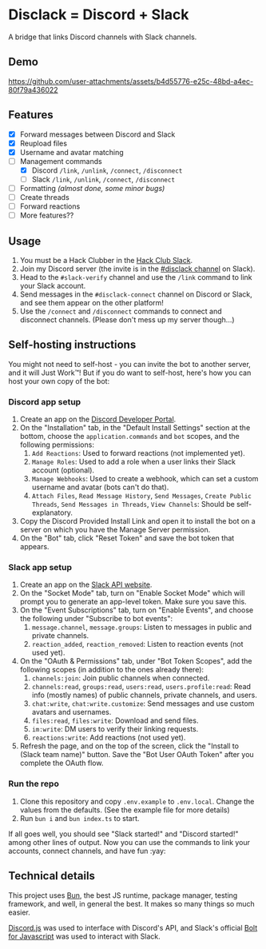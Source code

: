 # Disclack = Discord + Slack

A bridge that links Discord channels with Slack channels.

## Demo

https://github.com/user-attachments/assets/b4d55776-e25c-48bd-a4ec-80f79a436022

## Features

- [x] Forward messages between Discord and Slack
- [x] Reupload files
- [x] Username and avatar matching
- [ ] Management commands
  - [x] Discord `/link`, `/unlink`, `/connect`, `/disconnect`
  - [ ] Slack `/link`, `/unlink`, `/connect`, `/disconnect`
- [ ] Formatting _(almost done, some minor bugs)_
- [ ] Create threads
- [ ] Forward reactions
- [ ] More features??

## Usage

1. You must be a Hack Clubber in the [Hack Club Slack](https://hackclub.com/slack).
2. Join my Discord server (the invite is in the [#disclack channel](https://hackclub.slack.com/archives/C09KW1QLF39) on Slack).
3. Head to the `#slack-verify` channel and use the `/link` command to link your Slack account.
4. Send messages in the `#disclack-connect` channel on Discord or Slack, and see them appear on the other platform!
5. Use the `/connect` and `/disconnect` commands to connect and disconnect channels. (Please don't mess up my server though...)

## Self-hosting instructions

You might not need to self-host - you can invite the bot to another server, and it will Just Work™️! But if you do want to self-host, here's how you can host your own copy of the bot:

### Discord app setup

1. Create an app on the [Discord Developer Portal](https://discord.com/developers/applications).
2. On the "Installation" tab, in the "Default Install Settings" section at the bottom, choose the `application.commands` and `bot` scopes, and the following permissions:
   1. `Add Reactions`: Used to forward reactions (not implemented yet).
   2. `Manage Roles`: Used to add a role when a user links their Slack account (optional).
   3. `Manage Webhooks`: Used to create a webhook, which can set a custom username and avatar (bots can't do that).
   4. `Attach Files`, `Read Message History`, `Send Messages`, `Create Public Threads`, `Send Messages in Threads`, `View Channels`: Should be self-explanatory.
3. Copy the Discord Provided Install Link and open it to install the bot on a server on which you have the Manage Server permission.
4. On the "Bot" tab, click "Reset Token" and save the bot token that appears.

### Slack app setup

1. Create an app on the [Slack API website](https://api.slack.com/apps).
2. On the "Socket Mode" tab, turn on "Enable Socket Mode" which will prompt you to generate an app-level token. Make sure you save this.
3. On the "Event Subscriptions" tab, turn on "Enable Events", and choose the following under "Subscribe to bot events":
   1. `message.channel`, `message.groups`: Listen to messages in public and private channels.
   2. `reaction_added`, `reaction_removed`: Listen to reaction events (not used yet).
4. On the "OAuth & Permissions" tab, under "Bot Token Scopes", add the following scopes (in addition to the ones already there):
   1. `channels:join`: Join public channels when connected.
   2. `channels:read`, `groups:read`, `users:read`, `users.profile:read`: Read info (mostly names) of public channels, private channels, and users.
   3. `chat:write`, `chat:write.customize`: Send messages and use custom avatars and usernames.
   4. `files:read`, `files:write`: Download and send files.
   5. `im:write`: DM users to verify their linking requests.
   6. `reactions:write`: Add reactions (not used yet).
5.  Refresh the page, and on the top of the screen, click the "Install to (Slack team name)" button. Save the "Bot User OAuth Token" after you complete the OAuth flow.

### Run the repo

1. Clone this repository and copy `.env.example` to `.env.local`. Change the values from the defaults. (See the example file for more details)
2. Run `bun i` and `bun index.ts` to start.

If all goes well, you should see "Slack started!" and "Discord started!" among other lines of output. Now you can use the commands to link your accounts, connect channels, and have fun :yay:

## Technical details

This project uses [Bun](https://bun.com), the best JS runtime, package manager, testing framework, and well, in general the best. It makes so many things so much easier.

[Discord.js](https://discord.js.org) was used to interface with Discord's API, and Slack's official [Bolt for Javascript](https://docs.slack.dev/tools/bolt-js/) was used to interact with Slack.
